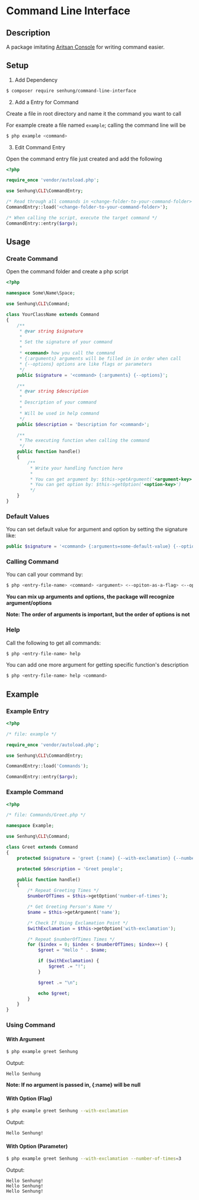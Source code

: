 # Command Line Interface

## Description

A package imitating [Aritsan Console](https://laravel.com/docs/5.6/artisan) for writing command easier.

## Setup

1. Add Dependency

```bash
$ composer require senhung/command-line-interface
```

2. Add a Entry for Command

Create a file in root directory and name it the command you want to call

For example create a file named `example`; calling the command line will be

```php
$ php example <command>
```

3. Edit Command Entry

Open the command entry file just created and add the following

```php
<?php

require_once 'vendor/autoload.php';

use Senhung\CLI\CommandEntry;

/* Read through all commands in <change-folder-to-your-command-folder> */
CommandEntry::load('<change-folder-to-your-command-folder>');

/* When calling the script, execute the target command */
CommandEntry::entry($argv);

```

## Usage

### Create Command

Open the command folder and create a php script

```php
<?php

namespace Some\Name\Space;

use Senhung\CLI\Command;

class YourClassName extends Command
{
    /**
     * @var string $signature
     *
     * Set the signature of your command
     *
     * <command> how you call the command
     * {:arguments} arguments will be filled in in order when call
     * {--options} options are like flags or parameters
     */
    public $signature = '<command> {:arguments} {--options}';

    /**
     * @var string $description
     *
     * Description of your command
     *
     * Will be used in help command
     */
    public $description = 'Description for <command>';

    /**
     * The executing function when calling the command
     */
    public function handle()
    {
        /**
         * Write your handling function here
         *
         * You can get argument by: $this->getArgument('<argument-key>')
         * You can get option by: $this->getOption('<option-key>')
         */
    }
}

```

### Default Values

You can set default value for argument and option by setting the signature like:

```php
public $signature = '<command> {:arguments=some-default-value} {--options=some-default-value}';
```

### Calling Command

You can call your command by:

```bash
$ php <entry-file-name> <command> <argument> <--opiton-as-a-flag> <--option-as-a-param=some-value>
```

**You can mix up arguments and options, the package will recognize argument/options**

**Note: The order of arguments is important, but the order of options is not**

### Help

Call the following to get all commands:

```bash
$ php <entry-file-name> help
```

You can add one more argument for getting specific function's description

```bash
$ php <entry-file-name> help <command>
```

## Example

### Example Entry

```php
<?php

/* file: example */

require_once 'vendor/autoload.php';

use Senhung\CLI\CommandEntry;

CommandEntry::load('Commands');

CommandEntry::entry($argv);

```

### Example Command

```php
<?php

/* file: Commands/Greet.php */

namespace Example;

use Senhung\CLI\Command;

class Greet extends Command
{
    protected $signature = 'greet {:name} {--with-exclamation} {--number-of-times=1}';

    protected $description = 'Greet people';

    public function handle()
    {
        /* Repeat Greeting Times */
        $numberOfTimes = $this->getOption('number-of-times');

        /* Get Greeting Person's Name */
        $name = $this->getArgument('name');

        /* Check If Using Exclamation Point */
        $withExclamation = $this->getOption('with-exclamation');

        /* Repeat $numberOfTimes Times */
        for ($index = 0; $index < $numberOfTimes; $index++) {
            $greet = "Hello " . $name;

            if ($withExclamation) {
                $greet .= "!";
            }

            $greet .= "\n";

            echo $greet;
        }
    }
}

```

### Using Command

#### With Argument

```bash
$ php example greet Senhung
```

Output:

```
Hello Senhung
```

**Note: If no argument is passed in, {:name} will be null**

#### With Option (Flag)

```bash
$ php example greet Senhung --with-exclamation
```

Output:

```
Hello Senhung!
```

#### With Option (Parameter)

```bash
$ php example greet Senhung --with-exclamation --number-of-times=3
```

Output:

```
Hello Senhung!
Hello Senhung!
Hello Senhung!
```
